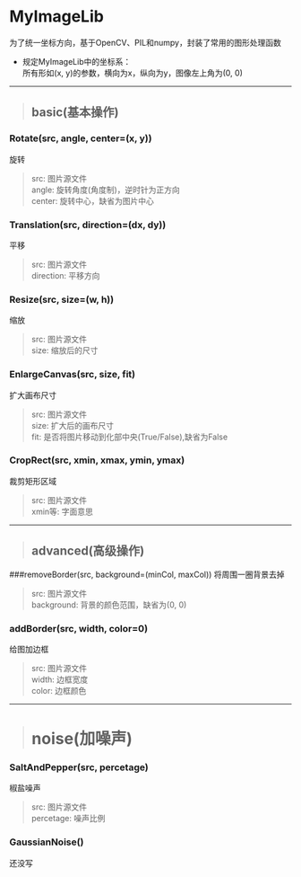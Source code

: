 # MyImageLib
为了统一坐标方向，基于OpenCV、PIL和numpy，封装了常用的图形处理函数

- 规定MyImageLib中的坐标系：  
 所有形如(x, y)的参数，横向为x，纵向为y，图像左上角为(0, 0)

----
> ## basic(基本操作)
### Rotate(src, angle, center=(x, y))
旋转
>src:        图片源文件  
>angle:      旋转角度(角度制)，逆时针为正方向  
>center:     旋转中心，缺省为图片中心
### Translation(src, direction=(dx, dy))
平移
>src:        图片源文件  
>direction:  平移方向

### Resize(src, size=(w, h))
缩放
>src:        图片源文件  
>size:       缩放后的尺寸

### EnlargeCanvas(src, size, fit)
扩大画布尺寸
>src:        图片源文件  
>size:       扩大后的画布尺寸  
>fit:        是否将图片移动到化部中央(True/False),缺省为False  

### CropRect(src, xmin, xmax, ymin, ymax)
裁剪矩形区域
>src:        图片源文件   
>xmin等:     字面意思

----
> ## advanced(高级操作)
###removeBorder(src, background=(minCol, maxCol))
将周围一圈背景去掉
>src:        图片源文件   
>background: 背景的颜色范围，缺省为(0, 0)  

### addBorder(src, width, color=0)
给图加边框
>src:        图片源文件  
>width:      边框宽度  
>color:      边框颜色

----
> # noise(加噪声)
### SaltAndPepper(src, percetage)
椒盐噪声
>src:        图片源文件   
>percetage:  噪声比例  

### GaussianNoise()
还没写
